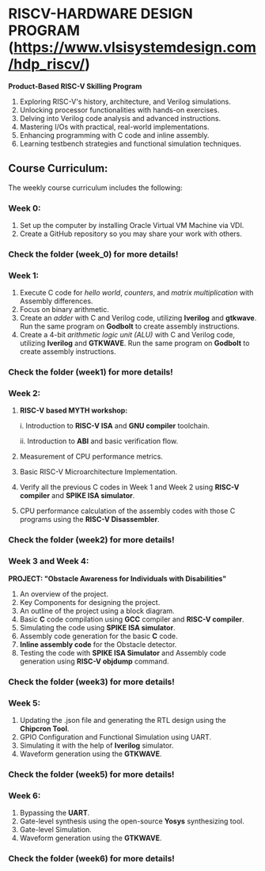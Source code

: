 # RISCV-HARDWARE DESIGN PROGRAM (https://www.vlsisystemdesign.com/hdp_riscv/) #
**Product-Based RISC-V Skilling Program**
1. Exploring RISC-V's history, architecture, and Verilog simulations.
2. Unlocking processor functionalities with hands-on exercises.
3. Delving into Verilog code analysis and advanced instructions.
4. Mastering I/Os with practical, real-world implementations.
5. Enhancing programming with C code and inline assembly.
6. Learning testbench strategies and functional simulation techniques.

## Course Curriculum: ##

The weekly course curriculum includes the following:

### Week 0: ### 
1. Set up the computer by installing Oracle Virtual VM Machine via VDI.
2. Create a GitHub repository so you may share your work with others.

### Check the folder (week_0) for more details! ###

### Week 1: ###
1. Execute C code for *hello world*, *counters*, and *matrix multiplication* with Assembly differences.
2. Focus on binary arithmetic.
3. Create an *adder* with C and Verilog code, utilizing **Iverilog** and **gtkwave**. Run the same program on **Godbolt** to create assembly instructions.
4. Create a 4-bit *arithmetic logic unit (ALU)* with C and Verilog code, utilizing **Iverilog** and **GTKWAVE**. Run the same program on **Godbolt** to create assembly instructions.

### Check the folder (week1) for more details! ###

### Week 2: ###
1. **RISC-V based MYTH workshop:**
   
    i. Introduction to **RISC-V ISA** and **GNU compiler** toolchain.
   
    ii. Introduction to **ABI** and basic verification flow.
   
3. Measurement of CPU performance metrics.
4. Basic RISC-V Microarchitecture Implementation.
5. Verify all the previous C codes in Week 1 and Week 2 using **RISC-V compiler** and **SPIKE ISA simulator**.
6. CPU performance calculation of the assembly codes with those C programs using the **RISC-V Disassembler**.

### Check the folder (week2) for more details!  ###

### Week 3 and Week 4: ###
**PROJECT: "Obstacle Awareness for Individuals with Disabilities"**
1. An overview of the project.
2. Key Components for designing the project.
3. An outline of the project using a block diagram.
4. Basic **C** code compilation using **GCC** compiler and **RISC-V compiler**.
5. Simulating the code using **SPIKE ISA simulator**.
6. Assembly code generation for the basic **C** code.
7. **Inline assembly code** for the Obstacle detector.
8. Testing the code with **SPIKE ISA Simulator** and Assembly code generation using **RISC-V objdump** command.

### Check the folder (week3) for more details! ###

### Week 5: ###
   1. Updating the .json file and generating the RTL design using the **Chipcron Tool**.
   2. GPIO Configuration and Functional Simulation using UART.
   3. Simulating it with the help of **Iverilog** simulator.
   4. Waveform generation using the **GTKWAVE**.

### Check the folder (week5) for more details! ###

### Week 6: ###
   1. Bypassing the **UART**.
   2. Gate-level synthesis using the open-source **Yosys** synthesizing tool.
   3. Gate-level Simulation.
   4. Waveform generation using the **GTKWAVE**.

### Check the folder (week6) for more details! ###
